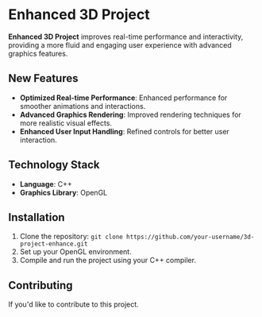 # Enhanced 3D Project

**Enhanced 3D Project** improves real-time performance and interactivity, providing a more fluid and engaging user experience with advanced graphics features.

## New Features
- **Optimized Real-time Performance**: Enhanced performance for smoother animations and interactions.
- **Advanced Graphics Rendering**: Improved rendering techniques for more realistic visual effects.
- **Enhanced User Input Handling**: Refined controls for better user interaction.

## Technology Stack
- **Language**: C++
- **Graphics Library**: OpenGL



## Installation
1. Clone the repository: `git clone https://github.com/your-username/3d-project-enhance.git`
2. Set up your OpenGL environment.
3. Compile and run the project using your C++ compiler.

## Contributing
If you'd like to contribute to this project.
